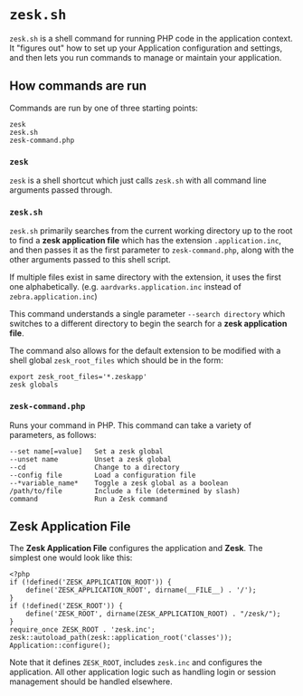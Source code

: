 # `zesk.sh`

`zesk.sh` is a shell command for running PHP code in the application context. It "figures out" how to set up your Application configuration and settings, and then lets you run commands to manage or maintain your application.

## How commands are run

Commands are run by one of three starting points:

	zesk
	zesk.sh
	zesk-command.php
	
### `zesk`

`zesk` is a shell shortcut which just calls `zesk.sh` with all command line arguments passed through.

### `zesk.sh`

`zesk.sh` primarily searches from the current working directory up to the root to find a **zesk application file** which has the extension `.application.inc`, and then passes it as the first parameter to `zesk-command.php`, along with the other arguments passed to this shell script.

If multiple files exist in same directory with the extension, it uses the first one alphabetically. (e.g. `aardvarks.application.inc` instead of `zebra.application.inc`)

This command understands a single parameter `--search directory` which switches to a different directory to begin the search for a **zesk application file**. 

The command also allows for the default extension to be modified with a shell global `zesk_root_files` which should be in the form:

	export zesk_root_files='*.zeskapp'
	zesk globals

### `zesk-command.php`

Runs your command in PHP. This command can take a variety of parameters, as follows:

    --set name[=value]   Set a zesk global
	--unset name         Unset a zesk global
	--cd                 Change to a directory
	--config file        Load a configuration file
	--*variable_name*    Toggle a zesk global as a boolean
	/path/to/file        Include a file (determined by slash)
	command              Run a Zesk command

## Zesk Application File

The **Zesk Application File** configures the application and **Zesk**. The simplest one would look like this:

	<?php
	if (!defined('ZESK_APPLICATION_ROOT')) {
		define('ZESK_APPLICATION_ROOT', dirname(__FILE__) . '/');
	}
	if (!defined('ZESK_ROOT')) {
		define('ZESK_ROOT', dirname(ZESK_APPLICATION_ROOT) . "/zesk/");
	}
	require_once ZESK_ROOT . 'zesk.inc';
	zesk::autoload_path(zesk::application_root('classes'));
	Application::configure();

Note that it defines `ZESK_ROOT`, includes `zesk.inc` and configures the application. All other application logic such as handling login or session management should be handled elsewhere.
